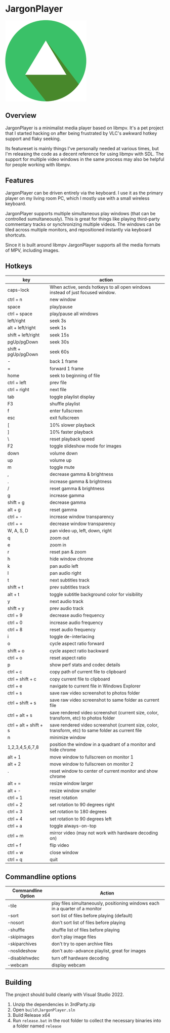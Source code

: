 # JargonPlayer

![JargonPlayer Logo](play_256x256.png)


## Overview
JargonPlayer is a minimalist media player based on libmpv. It's a pet project that I started hacking on after being frustrated by VLC's awkward hotkey support and flaky seeking.

Its featureset is mainly things I've personally needed at various times, but I'm releasing the code as a decent reference for using libmpv with SDL. The support for multiple video windows in the same process may also be helpful for people working with libmpv.

## Features
JargonPlayer can be driven entirely via the keyboard. I use it as the primary player on my living room PC, which I mostly use with a small wireless keyboard.

JargonPlayer supports multiple simultaneous play windows (that can be controlled sumultaneously). This is great for things like playing third-party commentary tracks or synchronizing multiple videos. The windows can be tiled across multiple monitors, and repositioned instantly via keyboard shortcuts.

Since it is built around libmpv JargonPlayer supports all the media formats of MPV, including images.

## Hotkeys

| key | action |
|-----|--------|
| caps-lock | When active, sends hotkeys to all open windows instead of just focused window. |
| ctrl + n | new window |
| space | play/pause |
| ctrl + space | play/pause all windows |
| left/right | seek 3s |
| alt + left/right | seek 1s |
| shift + left/right | seek 15s |
| pgUp/pgDown | seek 30s |
| shift + pgUp/pgDown | seek 60s |
| - | back 1 frame |
| = | forward 1 frame |
| home | seek to beginning of file |
| ctrl + left | prev file |
| ctrl + right | next file |
| tab | toggle playlist display
| F3 | shuffle playlist |
| f | enter fullscreen |
| esc | exit fullscreen |
| [ | 10% slower playback |
| ] | 10% faster playback |
| \ | reset playback speed |
| F2 | toggle slideshow mode for images |
| down | volume down  |
| up | volume up |
| m | toggle mute |
| , | decrease gamma & brightness |
| . | increase gamma & brightness |
| / | reset gamma & brightness |
| g | increase gamma |
| shift + g | decrease gamma |
| alt + g | reset gamma |
| ctrl + - | increase window transparency |
| ctrl + = | decrease window transparency |
| W, A, S, D | pan video up, left, down, right |
| q | zoom out |
| e | zoom in |
| r | reset pan & zoom |
| h | hide window chrome |
| k | pan audio left |
| l | pan audio right |
| t | next subtitles track |
| shift + t | prev subtitles track  |
| alt + t | toggle subtitle background color for visibility |
| y | next audio track |
| shift + y | prev audio track |
| ctrl + 9 | decrease audio frequency |
| ctrl + 0 | increase audio frequency |
| ctrl + 8 | reset audio frequency |
| i | toggle de-interlacing |
| o | cycle aspect ratio forward |
| shift + o | cycle aspect ratio backward |
| ctrl + o | reset aspect ratio |
| p | show perf stats and codec details |
| ctrl + c | copy path of current file to clipboard |
| ctrl + shift + c | copy current file to clipboard |
| ctrl + e | navigate to current file in Windows Explorer |
| ctrl + s | save raw video screenshot to photos folder |
| ctrl + shift + s | save raw video screenshot to same folder as current file |
| ctrl + alt + s | save rendered video screenshot (current size, color, transform, etc) to photos folder |
| ctrl + alt + shift + s | save rendered video screenshot (current size, color, transform, etc) to same folder as current file |
| n | minimize window |
| 1,2,3,4,5,6,7,8 | position the window in a quadrant of a monitor and hide chrome |
| alt + 1 | move window to fullscreen on monitor 1 |
| alt + 2 | move window to fullscreen on monitor 2 |
| ` | reset window to center of current monitor and show chrome |
| alt + = | resize window larger |
| alt + - | resize window smaller |
| ctrl + 1 | reset rotation |
| ctrl + 2 | set rotation to 90 degrees right |
| ctrl + 3 | set rotation to 180 degrees |
| ctrl + 4 | set rotation to 90 degrees left |
| ctrl + a | toggle always-on-top |
| ctrl + m | mirror video (may not work with hardware decoding on) |
| ctrl + f | flip video |
| ctrl + w | close window |
| ctrl + q | quit |

## Commandline options

| Commandline Option | Action |
|--------|--------|
| -tile | play files simultaneously, positioning windows each in a quarter of a monitor |
| -sort | sort list of files before playing (default) |
| -nosort | don't sort list of files before playing |
| -shuffle | shuffle list of files before playing |
| -skipimages | don't play image files |
| -skiparchives | don't try to open archive files |
| -noslideshow | don't auto-advance playlist, great for images |
| -disablehwdec | turn off hardware decoding |
| -webcam | display webcam |

## Building

The project should build cleanly with Visual Studio 2022.
1. Unzip the dependencies in 3rdParty.zip
2. Open `build\JargonPlayer.sln`
3. Build Release x64
4. Run `release.bat` in the root folder to collect the necessary binaries into a folder named `release`